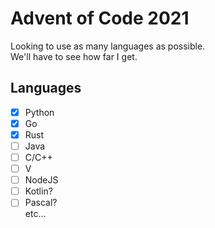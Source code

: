 # Advent of Code 2021
Looking to use as many languages as possible.
<br>
We'll have to see how far I get.
<br>

## Languages
- [x] Python
- [x] Go
- [x] Rust
- [ ] Java
- [ ] C/C++
- [ ] V
- [ ] NodeJS
- [ ] Kotlin?
- [ ] Pascal?
<br>etc...
